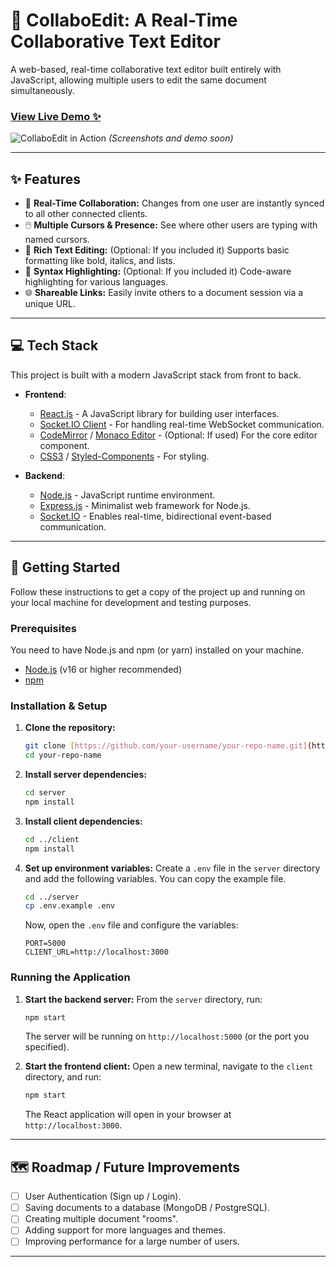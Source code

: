 # 📝 CollaboEdit: A Real-Time Collaborative Text Editor

A web-based, real-time collaborative text editor built entirely with JavaScript, allowing multiple users to edit the same document simultaneously.

### [View Live Demo ✨](your-live-demo-link-here)

![CollaboEdit in Action](https://your-link-to-a-demo-gif-or-screenshot.com/demo.gif)
*(Screenshots and demo soon)*

---

## ✨ Features

* 👥 **Real-Time Collaboration:** Changes from one user are instantly synced to all other connected clients.
* 🖱️ **Multiple Cursors & Presence:** See where other users are typing with named cursors.
* 📝 **Rich Text Editing:** (Optional: If you included it) Supports basic formatting like bold, italics, and lists.
* 🎨 **Syntax Highlighting:** (Optional: If you included it) Code-aware highlighting for various languages.
* 🌐 **Shareable Links:** Easily invite others to a document session via a unique URL.

---

## 💻 Tech Stack

This project is built with a modern JavaScript stack from front to back.

* **Frontend**:
    * [React.js](https://reactjs.org/) - A JavaScript library for building user interfaces.
    * [Socket.IO Client](https://socket.io/docs/v4/client-api/) - For handling real-time WebSocket communication.
    * [CodeMirror](https://codemirror.net/) / [Monaco Editor](https://microsoft.github.io/monaco-editor/) - (Optional: If used) For the core editor component.
    * [CSS3](https://en.wikipedia.org/wiki/CSS) / [Styled-Components](https://styled-components.com/) - For styling.

* **Backend**:
    * [Node.js](https://nodejs.org/) - JavaScript runtime environment.
    * [Express.js](https://expressjs.com/) - Minimalist web framework for Node.js.
    * [Socket.IO](https://socket.io/) - Enables real-time, bidirectional event-based communication.

---

## 🚀 Getting Started

Follow these instructions to get a copy of the project up and running on your local machine for development and testing purposes.

### Prerequisites

You need to have Node.js and npm (or yarn) installed on your machine.
* [Node.js](https://nodejs.org/en/download/) (v16 or higher recommended)
* [npm](https://www.npmjs.com/get-npm)

### Installation & Setup

1.  **Clone the repository:**
    ```bash
    git clone [https://github.com/your-username/your-repo-name.git](https://github.com/your-username/your-repo-name.git)
    cd your-repo-name
    ```

2.  **Install server dependencies:**
    ```bash
    cd server
    npm install
    ```

3.  **Install client dependencies:**
    ```bash
    cd ../client
    npm install
    ```

4.  **Set up environment variables:**
    Create a `.env` file in the `server` directory and add the following variables. You can copy the example file.
    ```bash
    cd ../server
    cp .env.example .env
    ```
    Now, open the `.env` file and configure the variables:
    ```
    PORT=5000
    CLIENT_URL=http://localhost:3000
    ```

### Running the Application

1.  **Start the backend server:**
    From the `server` directory, run:
    ```bash
    npm start
    ```
    The server will be running on `http://localhost:5000` (or the port you specified).

2.  **Start the frontend client:**
    Open a new terminal, navigate to the `client` directory, and run:
    ```bash
    npm start
    ```
    The React application will open in your browser at `http://localhost:3000`.

---

## 🗺️ Roadmap / Future Improvements

* [ ] User Authentication (Sign up / Login).
* [ ] Saving documents to a database (MongoDB / PostgreSQL).
* [ ] Creating multiple document "rooms".
* [ ] Adding support for more languages and themes.
* [ ] Improving performance for a large number of users.

---
